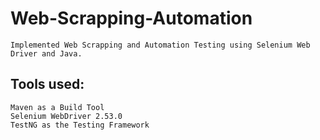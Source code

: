 #   Web-Scrapping-Automation

    Implemented Web Scrapping and Automation Testing using Selenium Web Driver and Java.

##  Tools used:

    Maven as a Build Tool
    Selenium WebDriver 2.53.0
    TestNG as the Testing Framework

